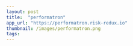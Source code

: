 ```yaml
---
layout: post
title:  "performatron"
app_url: "https://performatron.risk-redux.io"
thumbnail: /images/performatron.png
tags:
---
```

